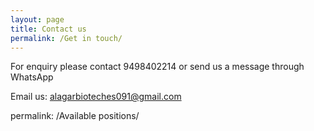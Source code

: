 ```yaml
---
layout: page
title: Contact us
permalink: /Get in touch/
---
```



For enquiry please contact 9498402214 or send us a message through WhatsApp

Email us: alagarbioteches091@gmail.com

permalink: /Available positions/


